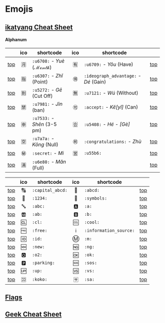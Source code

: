 # Emojis

## [ikatyang Cheat Sheet](https://github.com/ikatyang/emoji-cheat-sheet)

#### Alphanum

| | ico | shortcode | ico | shortcode | |
| - | :-: | - | :-: | - | - |
| [top](#symbols) | :u6708: | `:u6708:` $\textit{- Yuè}$ $\mathscr{(Month)}$ | :u6709: | `:u6709:` $\textit{- Yǒu}$ (Have) | [top](#table-of-contents) |
| [top](#symbols) | :u6307: | `:u6307:` $\textit{- Zhǐ}$ (Point) | :ideograph_advantage: | `:ideograph_advantage:` $\textit{- Dé}$ (Gain) | [top](#table-of-contents) |
| [top](#symbols) | :u5272: | `:u5272:` $\textit{- Gē}$ (Cut Off) | :u7121: | `:u7121:` $\textit{- Wú}$ (Without) | [top](#table-of-contents) |
| [top](#symbols) | :u7981: | `:u7981:` $\textit{- Jìn}$ (ban) | :accept: | `:accept:` $\textit{- Kě[yǐ]}$ (Can) | [top](#table-of-contents) |
| [top](#symbols) | :u7533: | `:u7533:` $\textit{- Shēn}$ (3-5 pm)| :u5408: | `:u5408:` $\textit{- Hé - [Gè]}$| [top](#table-of-contents) |
| [top](#symbols) | :u7a7a: | `:u7a7a:` $\textit{- Kōng}$ (Null) | :congratulations: | `:congratulations:` $\textit{- Zhù}$  | [top](#table-of-contents) |
| [top](#symbols) | :secret: | `:secret:` $\textit{- Mi}$ | :u55b6: | `:u55b6:` | [top](#table-of-contents) |
| [top](#symbols) | :u6e80: | `:u6e80:` $\textit{- Mǎn}$ (Full) | | | [top](#table-of-contents) |


| | ico | shortcode | ico | shortcode | |
| - | :-: | - | :-: | - | - |
| [top](#symbols) | :capital_abcd: | `:capital_abcd:` | :abcd: | `:abcd:` | [top](#table-of-contents) |
| [top](#symbols) | :1234: | `:1234:` | :symbols: | `:symbols:` | [top](#table-of-contents) |
| [top](#symbols) | :abc: | `:abc:` | :a: | `:a:` | [top](#table-of-contents) |
| [top](#symbols) | :ab: | `:ab:` | :b: | `:b:` | [top](#table-of-contents) |
| [top](#symbols) | :cl: | `:cl:` | :cool: | `:cool:` | [top](#table-of-contents) |
| [top](#symbols) | :free: | `:free:` | :information_source: | `:information_source:` | [top](#table-of-contents) |
| [top](#symbols) | :id: | `:id:` | :m: | `:m:` | [top](#table-of-contents) |
| [top](#symbols) | :new: | `:new:` | :ng: | `:ng:` | [top](#table-of-contents) |
| [top](#symbols) | :o2: | `:o2:` | :ok: | `:ok:` | [top](#table-of-contents) |
| [top](#symbols) | :parking: | `:parking:` | :sos: | `:sos:` | [top](#table-of-contents) |
| [top](#symbols) | :up: | `:up:` | :vs: | `:vs:` | [top](#table-of-contents) |
| [top](#symbols) | :koko: | `:koko:` | :sa: | `:sa:` | [top](#table-of-contents) |


## [Flags](flags)

## [Geek Cheat Sheet](https://github.com/buildkite/emojis)




